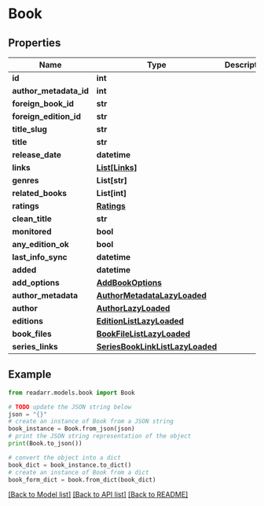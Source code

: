 # Book


## Properties

Name | Type | Description | Notes
------------ | ------------- | ------------- | -------------
**id** | **int** |  | [optional] 
**author_metadata_id** | **int** |  | [optional] 
**foreign_book_id** | **str** |  | [optional] 
**foreign_edition_id** | **str** |  | [optional] 
**title_slug** | **str** |  | [optional] 
**title** | **str** |  | [optional] 
**release_date** | **datetime** |  | [optional] 
**links** | [**List[Links]**](Links.md) |  | [optional] 
**genres** | **List[str]** |  | [optional] 
**related_books** | **List[int]** |  | [optional] 
**ratings** | [**Ratings**](Ratings.md) |  | [optional] 
**clean_title** | **str** |  | [optional] 
**monitored** | **bool** |  | [optional] 
**any_edition_ok** | **bool** |  | [optional] 
**last_info_sync** | **datetime** |  | [optional] 
**added** | **datetime** |  | [optional] 
**add_options** | [**AddBookOptions**](AddBookOptions.md) |  | [optional] 
**author_metadata** | [**AuthorMetadataLazyLoaded**](AuthorMetadataLazyLoaded.md) |  | [optional] 
**author** | [**AuthorLazyLoaded**](AuthorLazyLoaded.md) |  | [optional] 
**editions** | [**EditionListLazyLoaded**](EditionListLazyLoaded.md) |  | [optional] 
**book_files** | [**BookFileListLazyLoaded**](BookFileListLazyLoaded.md) |  | [optional] 
**series_links** | [**SeriesBookLinkListLazyLoaded**](SeriesBookLinkListLazyLoaded.md) |  | [optional] 

## Example

```python
from readarr.models.book import Book

# TODO update the JSON string below
json = "{}"
# create an instance of Book from a JSON string
book_instance = Book.from_json(json)
# print the JSON string representation of the object
print(Book.to_json())

# convert the object into a dict
book_dict = book_instance.to_dict()
# create an instance of Book from a dict
book_form_dict = book.from_dict(book_dict)
```
[[Back to Model list]](../README.md#documentation-for-models) [[Back to API list]](../README.md#documentation-for-api-endpoints) [[Back to README]](../README.md)


